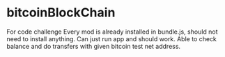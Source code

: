 # bitcoinBlockChain
For code challenge
Every mod is already installed in bundle.js, should not need to install anything. Can just run app and should work.
Able to check balance and do transfers with given bitcoin test net address.
